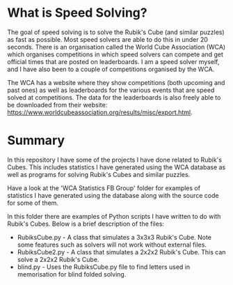 # What is Speed Solving?

The goal of speed solving is to solve the Rubik's Cube (and similar puzzles) as fast as possible. Most speed solvers are able to do this in under 20 seconds. There is an
organisation called the World Cube Association (WCA) which organises competitions in which speed solvers can compete and get official times that are posted on leaderboards.
I am a speed solver myself, and I have also been to a couple of competitions organised by the WCA. 

The WCA has a website where they show competitions (both upcoming and past ones) as well as leaderboards for the various events that are speed solved at competitions. The data for
the leaderboards is also freely able to be downloaded from their website: https://www.worldcubeassociation.org/results/misc/export.html. 

# Summary

In this repository I have some of the projects I have done related to Rubik's Cubes. This includes statistics I have generated using the WCA database as well as
programs for solving Rubik's Cubes and similar puzzles.

Have a look at the 'WCA Statistics FB Group' folder for examples of statistics I have generated using the database along with the source code for some of them.

In this folder there are examples of Python scripts I have written to do with Rubik's Cubes. Below is a brief description of the files:
* RubiksCube.py - A class that simulates a 3x3x3 Rubik's Cube. Note some features such as solvers will not work without external files.
* RubiksCube2.py - A class that simulates a 2x2x2 Rubik's Cube. This can solve a 2x2x2 Rubik's Cube.
* blind.py - Uses the RubiksCube.py file to find letters used in memorisation for blind folded solving. 
